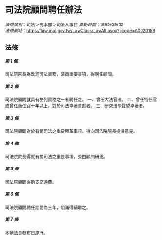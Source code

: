 # 司法院顧問聘任辦法

*法規類別*：司法＞院本部＞司法人事目
*異動日期*：1985/09/02  
*法規網址*：https://law.moj.gov.tw/LawClass/LawAll.aspx?pcode=A0020153



## 法條
##### 第 1 條
司法院院長為改進司法業務，諮商重要事項，得聘任顧問。

##### 第 2 條
司法院顧問就具有左列資格之一者聘任之。
一、曾任大法官者。
二、曾任特任官或曾任簡任官十年以上，對於司法卓著貢獻者。
三、研究法學聲望卓著者。

##### 第 3 條
司法院顧問對於有關司法之重要興革事項，得向司法院院長提供意見。

##### 第 4 條
司法院院長得就有關司法之重要事項，交由顧問研究。

##### 第 5 條
司法院顧問得酌支交通費。

##### 第 6 條
司法院顧問聘任期間為三年，期滿得續聘之。

##### 第 7 條
本辦法自發布日施行。


